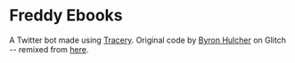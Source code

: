# Freddy Ebooks

A Twitter bot made using [Tracery](http://tracery.io/).  Original code by [Byron Hulcher](http://twitter.com/hypirlink) on Glitch -- remixed from [here](https://glitch.com/edit/#!/tracery-twitter-bot).
